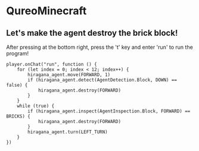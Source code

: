 # QureoMinecraft

## Let's make the agent destroy the brick block!

After pressing [](https://raw.githubusercontent.com/camp-minecraft/TechkidsCampTutorial/master/images/playbutton.png) at the bottom right, press the 't' key and enter 'run' to run the program!

```ghost
player.onChat("run", function () {
    for (let index = 0; index < 12; index++) {
        hiragana_agent.move(FORWARD, 1)
        if (hiragana_agent.detect(AgentDetection.Block, DOWN) == false) {
            hiragana_agent.destroy(FORWARD)
        }
    }
    while (true) {
        if (hiragana_agent.inspect(AgentInspection.Block, FORWARD) == BRICKS) {
            hiragana_agent.destroy(FORWARD)
        }
        hiragana_agent.turn(LEFT_TURN)
    }
})

```